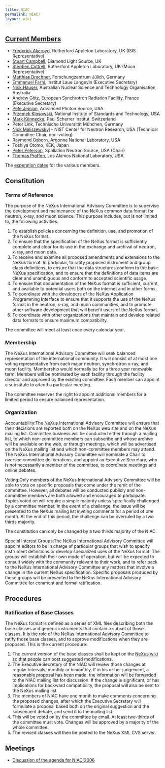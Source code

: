 ```yaml
---
title: NIAC
permalink: NIAC/
layout: wiki
---
```


[Current Members](Membership_Dates "wikilink")
----------------------------------------------

-   [Frederick Akeroyd](User%3AFreddie_Akeroyd "wikilink"), Rutherford
    Appleton Laboratory, UK (ISIS Representative)
-   [Stuart Campbell](User%3AStuart_Campbell "wikilink"), Diamond Light
    Source, UK
-   [Stephen Cottrell](User%3ASteve_Cottrell "wikilink"), Rutherford
    Appleton Laboratory, UK (Muon Representative)
-   [Matthias Drochner](User%3AMatthias_Drochner "wikilink"),
    Forschungzentrum Jülich, Germany
-   [Emmanuel Farhi](User%3AEmmanuel_Farhi "wikilink"), Institut Laue
    Langevin (Executive Secretary)
-   [Nick Hauser](User%3Anick "wikilink"), Australian Nuclear Science
    and Technology Organisation, Australia
-   [Andrew Götz](User%3AAndy_Gotz "wikilink"), European Synchrotron
    Radiation Facility, France (Executive Secretary)
-   [Pete Jemian](User%3APete_Jemian "wikilink"), Advanced Photon
    Source, USA
-   [Przemek Klosowski](User%3APrzemek_Klosowski "wikilink"), National
    Insitute of Standards and Technology, USA
-   [Mark Könnecke](User%3AMark_Koennecke "wikilink"), Paul Scherrer
    Institut, Switzerland
-   Peter Link, Technische Universität München, Germany
-   [Nick Maliszewskyj](User%3ANick_Maliszewskyj "wikilink") - NIST
    Center for Neutron Research, USA (Technical Committee Chair,
    non-voting)
-   [Raymond Osborn](User%3ARay_Osborn "wikilink"), Argonne National
    Laboratory, USA
-   Toshiya Otomo, KEK, Japan
-   [Peter Peterson](User%3APeter_Peterson "wikilink"), Spallation
    Neutron Source, USA (Chair)
-   [Thomas Proffen](User%3AThomas_Proffen "wikilink"), Los Alamos
    National Laboratory, USA

The [experation dates](Membership_Dates "wikilink") for the various
members.

Constitution
------------

### Terms of Reference

The purpose of the NeXus International Advisory Committee is to
supervise the development and maintenance of the NeXus common data
format for neutron, x-ray, and muon science. This purpose includes, but
is not limited to, the following activities.

1.  To establish policies concerning the definition, use, and promotion
    of the NeXus format.
2.  To ensure that the specification of the NeXus format is sufficiently
    complete and clear for its use in the exchange and archival of
    neutron, x-ray, and muon data.
3.  To receive and examine all proposed amendments and extensions to the
    NeXus format. In particular, to ratify proposed instrument and group
    class definitions, to ensure that the data structures conform to the
    basic NeXus specification, and to ensure that the definitions of
    data items are clear and unambiguous and conform to accepted
    scientific usage.
4.  To ensure that documentation of the NeXus format is sufficient,
    current, and available to potential users both on the internet and
    in other forms.
5.  To coordinate with the developers of the NeXus Application
    Programming Interface to ensure that it supports the use of the
    NeXus format in the neutron, x-ray, and muon communities, and to
    promote other software development that will benefit users of the
    NeXus format.
6.  To coordinate with other organizations that maintain and develop
    related data formats to ensure maximum compatibility.

The committee will meet at least once every calendar year.

### Membership

The NeXus International Advisory Committee will seek balanced
representation of the international community. It will consist of at
most one voting representative from each major neutron, synchrotron
x-ray, and muon facility. Membership would normally be for a three year
renewable term. Members will be nominated by each facility through the
facility director and approved by the existing committee. Each member
can appoint a substitute to attend a particular meeting.

The committee reserves the right to appoint additional members for a
limited period to ensure balanced representation.

### Organization

Accountability:The NeXus International Advisory Committee will ensure that their decisions are reported both on the NeXus web site and on the NeXus mailing list. Committee business will be conducted either through a mailing list, to which non-committee members can subscribe and whose archive will be available on the web, or through meetings, which will be advertised on the NeXus mailing list and which non-committee members may attend.  
The NeXus International Advisory Committee will nominate a Chair to
oversee committee deliberations, and appoint an Executive Secretary, who
is not necessarily a member of the committee, to coordinate meetings and
online debates.

Voting:Only members of the NeXus International Advisory Committee will be able to vote on specific proposals that come under the remit of the committee. However, all debates will be conducted publicly and non-committee members are both allowed and encouraged to participate.  
Topics voted on will require a simple majority unless specifically
challenged by a committee member. In the event of a challenge, the issue
will be presented to the NeXus mailing list inviting comments for a
period of one month. At the end of this period, the challenge can be
overruled by a two thirds majority.

The constitution can only be changed by a two thirds majority of the
NIAC.

Special Interest Groups:The NeXus International Advisory Committee will appoint editors to be in charge of particular groups that wish to specify instrument definitions or develop specialized uses of the NeXus format. The groups will establish their own mode of operation, but will be expected to consult widely with the community relevant to their work, and to refer back to the NeXus International Advisory Committee any matters that involve a change in the current NeXus specification. Specific proposals produced by these groups will be presented to the NeXus International Advisory Committee for comment and formal ratification.  

Procedures
----------

### Ratification of Base Classes

The NeXus format is defined as a series of XML files describing both the
base classes and generic instruments that contain a subset of those
classes. It is the role of the NeXus International Advisory Committee to
ratify those base classes, and to approve modifications when they are
proposed. This is the current procedure:

1.  The current version of the base classes shall be kept on the [NeXus
    wiki](Main_Page "wikilink") so that people can post suggested
    modifications.
2.  The Executive Secretary of the NIAC will review those changes at
    regular intervals, monthly or bimonthly. If in his or her judgement,
    a reasonable proposal has been made, the information will be
    forwarded to the NIAC mailing list for discussion. If the change is
    significant, or has implications for backward compatibility, the
    proposal will also be sent to the NeXus mailing list.
3.  The members of NIAC have one month to make comments concerning the
    proposed changes, after which the Executive Secretary will formulate
    a proposal based both on the original suggestion and the subsequent
    debate, and send it to the mailing list.
4.  This will be voted on by the committee by email. At least two-thirds
    of the committee must vote. Changes will be approved by a majority
    of the whole committee.
5.  The revised classes will then be posted to the NeXus XML CVS server.

Meetings
--------

-   [Discussion of the agenda for NIAC'2006](NIAC2006ILL "wikilink")

